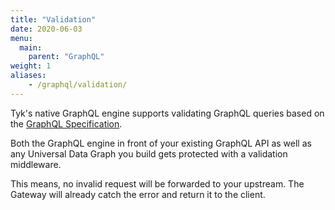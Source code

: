 ```yaml
---
title: "Validation"
date: 2020-06-03
menu:
  main:
    parent: "GraphQL"
weight: 1
aliases:
    - /graphql/validation/
---
```


Tyk's native GraphQL engine supports validating GraphQL queries based on the [GraphQL Specification](http://spec.graphql.org/June2018/).

Both the GraphQL engine in front of your existing GraphQL API as well as any Universal Data Graph you build gets protected with a validation middleware.

This means, no invalid request will be forwarded to your upstream.
The Gateway will already catch the error and return it to the client.